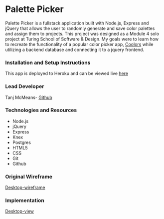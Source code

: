 # **Palette Picker**


Palette Picker is a fullstack application built with Node.js, Express and jQuery that allows the user to randomly generate and save color palettes and assign them to projects. This project was designed as a Module 4 solo project at Turing School of Software & Design. My goals were to learn how to recreate the functionality of a popular color picker app, [Coolors](https://coolors.co/) while utilizing a backend database and connecting it to a jquery frontend. 

 
### Installation and Setup Instructions
This app is deployed to Heroku and can be viewed live
[here](https://tmcmeans-palette-picker.herokuapp.com/)

### Lead Developer

Tanj McMeans- [Github](https://github.com/TMcMeans)

### Technologies and Resources

- Node.js
- jQuery
- Express
- Knex
- Postgres
- HTML5
- CSS
- Git 
- Github

### Original Wireframe

[Desktop-wireframe](assets/palettepicker_wireframe.png)

### Implementation

[Desktop-view](/assets/palette-picker-screenshot.png)